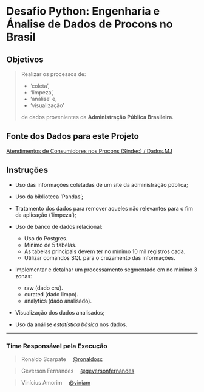 # Desafio Python: Engenharia e Ánalise de Dados de Procons no Brasil

## Objetivos

  >Realizar os processos de:  
  >
  >- ‘coleta’,
  >- ‘limpeza’,
  >- ‘análise’ e,
  >- ‘visualização’  
  >
  > de dados provenientes da **Administração Pública Brasileira**.

## Fonte dos Dados para este Projeto  

[Atendimentos de Consumidores nos Procons (Sindec) / Dados.MJ](https://dados.mj.gov.br/dataset/atendimentos-de-consumidores-nos-procons-sindec)

## Instruções

- Uso das informações coletadas de um site da administração pública;
- Uso da biblioteca ‘Pandas’;
- Tratamento dos dados para remover aqueles não relevantes para o fim da aplicação (‘limpeza’);

- Uso de banco de dados relacional:
  - Uso do Postgres.
  - Mínimo de 5 tabelas.
  - As tabelas principais devem ter no mínimo 10 mil registros cada.
  - Utilizar comandos SQL para o cruzamento das informações.

- Implementar e detalhar um processamento segmentado em no mínimo 3 zonas:
  - raw (dado cru).
  - curated (dado limpo).
  - analytics (dado analisado).

- Visualização dos dados analisados;

- Uso da análise _estatística básica_ nos dados.

------
  

### Time Responsável pela Execução

  >
  > Ronaldo Scarpate &emsp;[@ronaldosc](https://github.com/ronaldosc)

  >
  > Geverson Fernandes &emsp;[@geversonfernandes](https://github.com/geversonfernandes)

  >
  > Vinícius Amorim &emsp;[@viniam](https://github.com/viniam)
  